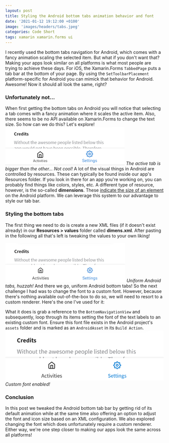 ```yaml
---
layout: post
title: Styling the Android bottom tabs animation behavior and font
date: '2021-01-12 19:12:00 +0100'
image: 'images/headers/tabs.jpeg'
categories: Code Short
tags: xamarin xamarin.forms ui
---
```

I recently used the bottom tabs navigation for Android, which comes with a fancy animation scaling the selected item. But what if you don't want that?
Making your apps look similar on all platforms is what most people are trying to achieve these days. For iOS, the Xamarin.Forms `TabbedPage` puts a tab bar at the bottom of your page. By using the `SetToolbarPlacement` platform-specific for Android you can mimick that behavior for Android. Awesome! Now it should all look the same, right?
### Unfortunately not...
When first getting the bottom tabs on Android you will notice that selecting a tab comes with a fancy animation where it scales the active item. Also, there seems to be no API available on Xamarin.Forms to change the text size. So how can we do this? Let's explore!
![The active tab is bigger than the other... Not cool!](/images/posts/tabs_1.png)
*The active tab is bigger than the other... Not cool!*
A lot of the visual things in Android are controlled by resources. These can typically be found inside our app's Resources folder. If you look in there for an app you're working on, you can probably find things like colors, styles, etc. A different type of resource, however, is the so-called **dimensions**. These [indicate the size of an element](https://developer.android.com/guide/topics/resources/more-resources#Dimension) on the Android platform. We can leverage this system to our advantage to style our tab bar.
### Styling the bottom tabs
The first thing we need to do is create a new XML files (if it doesn't exist already) in our **Resources > values** folder called **dimens.xml**. After pasting in the following all that's left is tweaking the values to your own liking!
<script src="https://gist.github.com/sthewissen/44ecc8f066fa1cc60fb53c510dfaa639.js"></script>
![Uniform Android tabs, huzzah!](/images/posts/tabs_2.png)
*Uniform Android tabs, huzzah!*
And there we go, uniform Android bottom tabs! So the next challenge I had was to change the font to a custom font. However, because there's nothing available out-of-the-box to do so, we will need to resort to a custom renderer. Here's the one I've used for it:
<script src="https://gist.github.com/sthewissen/e6c0daa16639c6181f6ce9a7d61ead33.js"></script>
What it does is grab a reference to the `BottomNavigationView` and subsequently, loop through its items setting the font of the text labels to an existing custom font. Ensure this font file exists in the Android project's `assets` folder and is marked as an `AndroidAsset` in its `Build Action`.
![Custom font enabled!](/images/posts/tabs_3.png)
*Custom font enabled!*
### Conclusion
In this post we tweaked the Android bottom tab bar by getting rid of its default animation while at the same time also offering an option to adjust the font and icon size based on an XML configuration. We also explored changing the font which does unfortunately require a custom renderer. Either way, we're one step closer to making our apps look the same across all platforms!